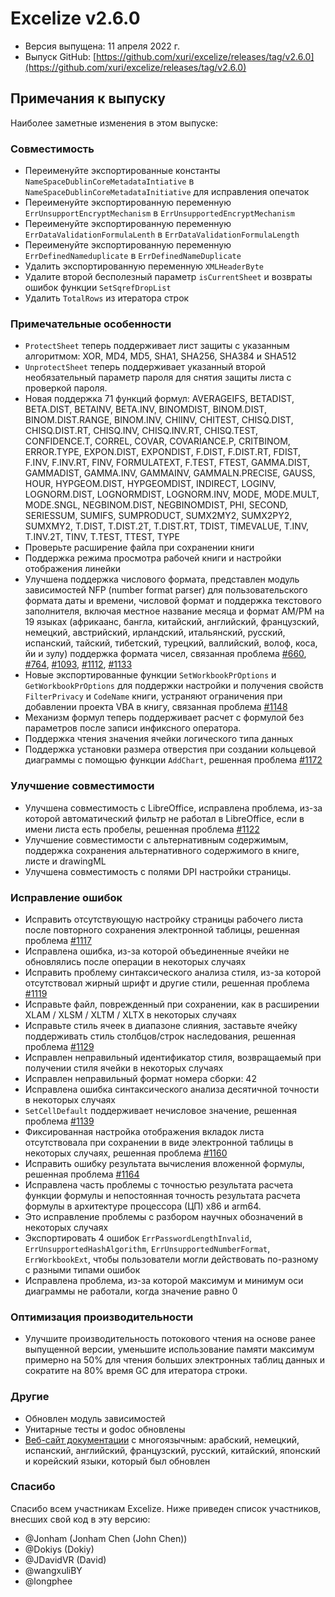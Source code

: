 # Excelize v2.6.0

* Версия выпущена: 11 апреля 2022 г.
* Выпуск GitHub: [https://github.com/xuri/excelize/releases/tag/v2.6.0](https://github.com/xuri/excelize/releases/tag/v2.6.0)

## Примечания к выпуску

Наиболее заметные изменения в этом выпуске:

### Совместимость

* Переименуйте экспортированные константы `NameSpaceDublinCoreMetadataIntiative` в `NameSpaceDublinCoreMetadataInitiative` для исправления опечаток
* Переименуйте экспортированную переменную `ErrUnsupportEncryptMechanism` в `ErrUnsupportedEncryptMechanism`
* Переименуйте экспортированную переменную `ErrDataValidationFormulaLenth` в `ErrDataValidationFormulaLength`
* Переименуйте экспортированную переменную `ErrDefinedNameduplicate` в `ErrDefinedNameDuplicate`
* Удалить экспортированную переменную `XMLHeaderByte`
* Удалите второй бесполезный параметр `isCurrentSheet` и возвраты ошибок функции `SetSqrefDropList`
* Удалить `TotalRows` из итератора строк

### Примечательные особенности

* `ProtectSheet` теперь поддерживает лист защиты с указанным алгоритмом: XOR, MD4, MD5, SHA1, SHA256, SHA384 и SHA512
* `UnprotectSheet` теперь поддерживает указанный второй необязательный параметр пароля для снятия защиты листа с проверкой пароля.
* Новая поддержка 71 функций формул: AVERAGEIFS, BETADIST, BETA.DIST, BETAINV, BETA.INV, BINOMDIST, BINOM.DIST, BINOM.DIST.RANGE, BINOM.INV, CHIINV, CHITEST, CHISQ.DIST, CHISQ.DIST.RT, CHISQ.INV, CHISQ.INV.RT, CHISQ.TEST, CONFIDENCE.T, CORREL, COVAR, COVARIANCE.P, CRITBINOM, ERROR.TYPE, EXPON.DIST, EXPONDIST, F.DIST, F.DIST.RT, FDIST, F.INV, F.INV.RT, FINV, FORMULATEXT, F.TEST, FTEST, GAMMA.DIST, GAMMADIST, GAMMA.INV, GAMMAINV, GAMMALN.PRECISE, GAUSS, HOUR, HYPGEOM.DIST, HYPGEOMDIST, INDIRECT, LOGINV, LOGNORM.DIST, LOGNORMDIST, LOGNORM.INV, MODE, MODE.MULT, MODE.SNGL, NEGBINOM.DIST, NEGBINOMDIST, PHI, SECOND, SERIESSUM, SUMIFS, SUMPRODUCT, SUMX2MY2, SUMX2PY2, SUMXMY2, T.DIST, T.DIST.2T, T.DIST.RT, TDIST, TIMEVALUE, T.INV, T.INV.2T, TINV, T.TEST, TTEST, TYPE
* Проверьте расширение файла при сохранении книги
* Поддержка режима просмотра рабочей книги и настройки отображения линейки
* Улучшена поддержка числового формата, представлен модуль зависимостей NFP (number format parser) для пользовательского формата даты и времени, числовой формат и поддержка текстового заполнителя, включая местное название месяца и формат AM/PM на 19 языках (африкаанс, бангла, китайский, английский, французский, немецкий, австрийский, ирландский, итальянский, русский, испанский, тайский, тибетский, турецкий, валлийский, волоф, коса, йи и зулу) поддержка формата чисел, связанная проблема [#660](https://github.com/xuri/excelize/issues/660), [#764](https://github.com/xuri/excelize/issues/764), [#1093](https://github.com/xuri/excelize/issues/1093), [#1112](https://github.com/xuri/excelize/issues/1112), [#1133](https://github.com/xuri/excelize/issues/1133)
* Новые экспортированные функции `SetWorkbookPrOptions` и `GetWorkbookPrOptions` для поддержки настройки и получения свойств `FilterPrivacy` и `CodeName` книги, устраняют ограничения при добавлении проекта VBA в книгу, связанная проблема [#1148](https://github.com/xuri/excelize/issues/1148)
* Механизм формул теперь поддерживает расчет с формулой без параметров после записи инфиксного оператора.
* Поддержка чтения значения ячейки логического типа данных
* Поддержка установки размера отверстия при создании кольцевой диаграммы с помощью функции `AddChart`, решенная проблема [#1172](https://github.com/xuri/excelize/issues/1172)

### Улучшение совместимости

* Улучшена совместимость с LibreOffice, исправлена проблема, из-за которой автоматический фильтр не работал в LibreOffice, если в имени листа есть пробелы, решенная проблема [#1122](https://github.com/xuri/excelize/issues/1122)
* Улучшение совместимости с альтернативным содержимым, поддержка сохранения альтернативного содержимого в книге, листе и drawingML
* Улучшена совместимость с полями DPI настройки страницы.

### Исправление ошибок

* Исправить отсутствующую настройку страницы рабочего листа после повторного сохранения электронной таблицы, решенная проблема [#1117](https://github.com/xuri/excelize/issues/1117)
* Исправлена ошибка, из-за которой объединенные ячейки не обновлялись после операции в некоторых случаях
* Исправить проблему синтаксического анализа стиля, из-за которой отсутствовал жирный шрифт и другие стили, решенная проблема [#1119](https://github.com/xuri/excelize/issues/1119)
* Исправьте файл, поврежденный при сохранении, как в расширении XLAM / XLSM / XLTM / XLTX в некоторых случаях
* Исправьте стиль ячеек в диапазоне слияния, заставьте ячейку поддерживать стиль столбцов/строк наследования, решенная проблема [#1129](https://github.com/xuri/excelize/issues/1129)
* Исправлен неправильный идентификатор стиля, возвращаемый при получении стиля ячейки в некоторых случаях
* Исправлен неправильный формат номера сборки: 42
* Исправлена ошибка синтаксического анализа десятичной точности в некоторых случаях
* `SetCellDefault` поддерживает нечисловое значение, решенная проблема [#1139](https://github.com/xuri/excelize/issues/1139)
* Фиксированная настройка отображения вкладок листа отсутствовала при сохранении в виде электронной таблицы в некоторых случаях, решенная проблема [#1160](https://github.com/xuri/excelize/issues/1160)
* Исправить ошибку результата вычисления вложенной формулы, решенная проблема [#1164](https://github.com/xuri/excelize/issues/1164)
* Исправлена часть проблемы с точностью результата расчета функции формулы и непостоянная точность результата расчета формулы в архитектуре процессора (ЦП) x86 и arm64.
* Это исправление проблемы с разбором научных обозначений в некоторых случаях
* Экспортировать 4 ошибок `ErrPasswordLengthInvalid`, `ErrUnsupportedHashAlgorithm`, `ErrUnsupportedNumberFormat`, `ErrWorkbookExt`, чтобы пользователи могли действовать по-разному с разными типами ошибок
* Исправлена проблема, из-за которой максимум и минимум оси диаграммы не работали, когда значение равно 0

### Оптимизация производительности

* Улучшите производительность потокового чтения на основе ранее выпущенной версии, уменьшите использование памяти максимум примерно на 50% для чтения больших электронных таблиц данных и сократите на 80% время GC для итератора строки.

### Другие

* Обновлен модуль зависимостей
* Унитарные тесты и godoc обновлены
* [Веб-сайт документации](https://xuri.me/excelize) с многоязычным: арабский, немецкий, испанский, английский, французский, русский, китайский, японский и корейский языки, который был обновлен

### Спасибо

Спасибо всем участникам Excelize. Ниже приведен список участников, внесших свой код в эту версию:

* @Jonham (Jonham Chen (John Chen))
* @Dokiys (Dokiy)
* @JDavidVR (David)
* @wangxuliBY
* @longphee
